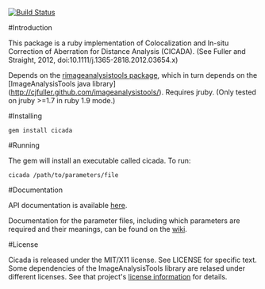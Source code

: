 [![Build Status](https://travis-ci.org/cjfuller/cicada.png)](https://travis-ci.org/cjfuller/cicada)

#Introduction

This package is a ruby implementation of Colocalization and In-situ Correction of Aberration for Distance Analysis (CICADA).  (See Fuller and Straight, 2012, doi:10.1111/j.1365-2818.2012.03654.x)

Depends on the [rimageanalysistools package](https://github.com/cjfuller/rimageanalysistools), which in turn depends on the [ImageAnalysisTools java library] (http://cjfuller.github.com/imageanalysistools/).  Requires jruby. (Only tested on jruby >=1.7 in ruby 1.9 mode.)

#Installing

`gem install cicada`

#Running

The gem will install an executable called cicada.  To run:

`cicada /path/to/parameters/file`

#Documentation

API documentation is available [here](http://rdoc.info/gems/cicada).

Documentation for the parameter files, including which parameters are required and their meanings, can be found on the [wiki](https://github.com/cjfuller/cicada/wiki/Parameters).

#License

Cicada is released under the MIT/X11 license.  See LICENSE for specific text.  Some dependencies of the ImageAnalysisTools library are relased under different licenses.  See that project's [license information](https://github.com/cjfuller/imageanalysistools/tree/master/LICENSES) for details.